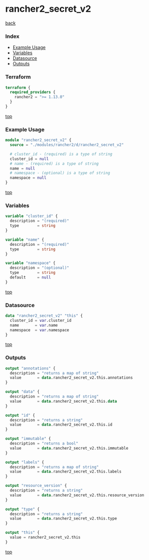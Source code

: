 # rancher2_secret_v2

[back](../rancher2.md)

### Index

- [Example Usage](#example-usage)
- [Variables](#variables)
- [Datasource](#datasource)
- [Outputs](#outputs)

### Terraform

```terraform
terraform {
  required_providers {
    rancher2 = ">= 1.13.0"
  }
}
```

[top](#index)

### Example Usage

```terraform
module "rancher2_secret_v2" {
  source = "./modules/rancher2/d/rancher2_secret_v2"

  # cluster_id - (required) is a type of string
  cluster_id = null
  # name - (required) is a type of string
  name = null
  # namespace - (optional) is a type of string
  namespace = null
}
```

[top](#index)

### Variables

```terraform
variable "cluster_id" {
  description = "(required)"
  type        = string
}

variable "name" {
  description = "(required)"
  type        = string
}

variable "namespace" {
  description = "(optional)"
  type        = string
  default     = null
}
```

[top](#index)

### Datasource

```terraform
data "rancher2_secret_v2" "this" {
  cluster_id = var.cluster_id
  name       = var.name
  namespace  = var.namespace
}
```

[top](#index)

### Outputs

```terraform
output "annotations" {
  description = "returns a map of string"
  value       = data.rancher2_secret_v2.this.annotations
}

output "data" {
  description = "returns a map of string"
  value       = data.rancher2_secret_v2.this.data
}

output "id" {
  description = "returns a string"
  value       = data.rancher2_secret_v2.this.id
}

output "immutable" {
  description = "returns a bool"
  value       = data.rancher2_secret_v2.this.immutable
}

output "labels" {
  description = "returns a map of string"
  value       = data.rancher2_secret_v2.this.labels
}

output "resource_version" {
  description = "returns a string"
  value       = data.rancher2_secret_v2.this.resource_version
}

output "type" {
  description = "returns a string"
  value       = data.rancher2_secret_v2.this.type
}

output "this" {
  value = rancher2_secret_v2.this
}
```

[top](#index)